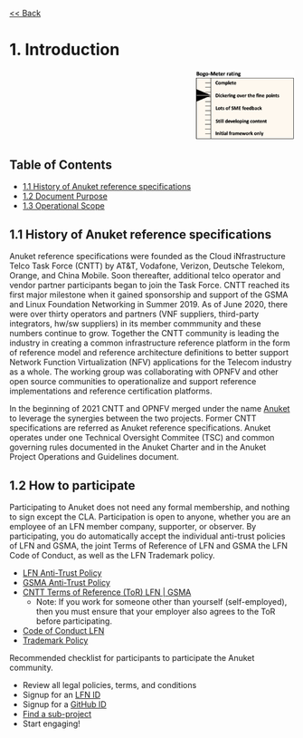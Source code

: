 [<< Back](../)

# 1. Introduction
<p align="right"><img src="../figures/bogo_dfp.png" alt="scope" title="Scope" width="35%"/></p>

## Table of Contents
* [1.1 History of Anuket reference specifications](#1.1)
* [1.2 Document Purpose](#1.2)
* [1.3 Operational Scope](#1.3)

<a name="1.1"></a>
## 1.1 History of Anuket reference specifications

Anuket reference specifications were founded as the Cloud iNfrastructure Telco Task Force (CNTT) by AT&T, Vodafone, Verizon, Deutsche Telekom, Orange, and China Mobile. Soon thereafter, additional telco operator and vendor partner participants began to join the Task Force. CNTT reached its first major milestone when it gained sponsorship and support of the GSMA and Linux Foundation Networking in Summer 2019. As of June 2020, there were over thirty operators and partners (VNF suppliers, third-party integrators, hw/sw suppliers) in its member commmunity and these numbers continue to grow. Together the CNTT community is leading the industry in creating a common infrastructure reference platform in the form of reference model and reference architecture definitions to better support Network Function Virtualization (NFV) applications for the Telecom industry as a whole. The working group was collaborating with OPNFV and other open source communities to operationalize and support reference implementations and reference certification platforms. 

In the beginning of 2021 CNTT and OPNFV merged under the name [Anuket](https://anuket.io/) to leverage the synergies between the two projects. Former CNTT specifications are referred as Anuket reference specifications. Anuket operates under one Technical Oversight Commitee (TSC) and common governing rules documented in the Anuket Charter and in the Anuket Project Operations and Guidelines document. 

<a name="1.2"></a>
## 1.2 How to participate

Participating to Anuket does not need any formal membership, and nothing to sign except the CLA. Participation is open to anyone, whether you are an employee of an LFN member company, supporter, or observer. By participating, you do automatically accept the individual anti-trust policies of LFN and GSMA, the joint Terms of Reference of LFN and GSMA the LFN Code of Conduct, as well as the LFN Trademark policy. 

- [LFN Anti-Trust Policy](https://r.lfnetworking.org/Antitrust%20Slide.pdf) 
- [GSMA Anti-Trust Policy](../../../Anti-Trust_Notice_GSMA_20190911.png) 
- [CNTT Terms of Reference (ToR) LFN | GSMA](https://wiki.lfnetworking.org/display/LN/Terms+of+Reference?src=contextnavpagetreemode)
  - Note: If you work for someone other than yourself (self-employed), then you must ensure that your employer also agrees to the ToR before participating.
- [Code of Conduct LFN](https://lfprojects.org/policies/code-of-conduct/)
- [Trademark Policy](https://lfprojects.org/policies/trademark-policy/)

Recommended checklist for participants to participate the Anuket community.
  - Review all legal policies, terms, and conditions
  - Signup for an [LFN ID](https://sso.linuxfoundation.org/login/?state=g6Fo2SBEbDAzLVFFN18teXdLMWZlUlVmWlVrMFpwZElHaUFtTqN0aWTZIGxCNVo3NExGOVpxNzJGT25YRW5vSkxMTlAwTENaLVdSo2NpZNkgcFZ0QzZ2R2ZmMnFBd0lxOXZVWGlhdTZzN3h6OWR3UUI&client=pVtC6vGff2qAwIq9vUXiau6s7xz9dwQB&protocol=oauth2&audience=https:%2F%2Fapi-gw.platform.linuxfoundation.org%2F&scope=openid%20profile%20email&response_type=code&response_mode=query&nonce=VldNTTJZdzc1UX5HVzBFMFd0dXBzTlc1UXpyQnJpVFlzfnY5WHA3OTl6SQ%3D%3D&redirect_uri=https:%2F%2Fmyprofile.lfx.linuxfoundation.org&code_challenge=VzQLzce3RLtJjTo1QmtKvZ3hrYd6J5U1yyQ4FXVodZ4&code_challenge_method=S256&auth0Client=eyJuYW1lIjoiYXV0aDAtc3BhLWpzIiwidmVyc2lvbiI6IjEuMTMuMiJ9)
  - Signup for a [GitHub ID](https://github.com/signup?ref_cta=Sign+up&ref_loc=header+logged+out&ref_page=%2F&source=header-home)
  - [Find a sub-project](https://wiki.anuket.io/display/HOME/Projects)
  - Start engaging!
